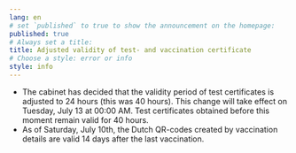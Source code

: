 ```yaml
---
lang: en
# set `published` to true to show the announcement on the homepage:
published: true
# Always set a title:
title: Adjusted validity of test- and vaccination certificate 
# Choose a style: error or info
style: info
---
```

- The cabinet has decided that the validity period of test certificates is adjusted to 24 hours (this was 40 hours). This change will take effect on Tuesday, July 13 at 00:00 AM. Test certificates obtained before this moment remain valid for 40 hours.
- As of Saturday, July 10th, the Dutch QR-codes created by vaccination details are valid 14 days after the last vaccination.
